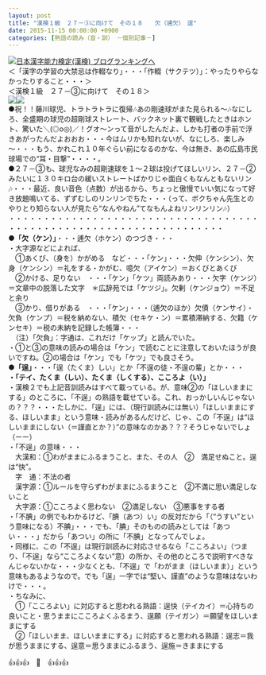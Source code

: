 ```yaml
---
layout: post
title: "漢検１級　２７－③に向けて　その１８　　欠（逋欠）　逞"
date: 2015-11-15 00:00:00 +0900
categories: [熟語の読み（音・訓）　－個別記事－]
---
```


[![](/syuusyuu9701/assets/images/漢検１級-２７－③に向けて-その１８-欠（逋欠）-逞-br_c_3028_1.gif)](http://blog.with2.net/link.php?1659096:3028 "日本漢字能力検定(漢検) ブログランキングへ")[日本漢字能力検定(漢検) ブログランキングへ](http://blog.with2.net/link.php?1659096:3028)  
＜「漢字の学習の大禁忌は作輟なり」・・・「作輟（サクテツ）」：やったりやらなかったりすること・・・＞  
＜漢検１級　２７－③に向けて　その１８＞  
![](/syuusyuu9701/assets/images/漢検１級-２７－③に向けて-その１８-欠（逋欠）-逞-2bbe1b2a7e1b13c9a4663c5073a1afc3.jpg)![](/syuusyuu9701/assets/images/漢検１級-２７－③に向けて-その１８-欠（逋欠）-逞-71a0175e48c9cfbd89cb80fc09b37799.jpg)  
●祝！！藤川球児、トラトラトラに復帰🎶あの剛速球がまた見られる～🎶なにしろ、全盛期の球児の超剛球ストレート、バックネット裏で観戦したときはホント、驚いた＼(◎o◎)／！グオ～ンって音がしたんだよ、しかも打者の手前で浮きあがったんだよおおお・・・今はムリかも知れないが、なにしろ、楽しみ～・・・もう、かれこれ１０年ぐらい前になるのかな、今は無き、あの広島市民球場での“耳・目撃”・・・・。  
●２７－③も、球児なみの超剛速球を１～２球は投げてほしいリン、２７－②みたいに１３０キロ台の緩いストレートばかりじゃ面白くもなんともないリン🎶・・・最近、良い音色（点数）が出るから、ちょっと傲慢でいい気になって好き放題鳴いてる、ずずむしのリンリンでちた・・・（って、ボクちゃん先生とのやりとり知らない人が見たら“なんやねん”てなもんよねリンリンリン🎶）  
・・・・・・・・・・・・・・・・・・・・・・・・・・・・・・・・・・・・・・・・・・・・・・・・・・・・・・・・・・・・・・・・・・・  
**●「欠（ケン）」**・・・逋欠（ホケン）のつづき・・・  
・大字源などによれば、  
　①あくび、（身を）かがめる　など・・・「ケン」・・・欠伸（ケンシン）、欠身（ケンシン）＝礼をする・かがむ、噫欠（アイケン）＝おくびとあくび  
　②かける、足りない　・・・「ケン」「ケツ」両読みあり・・・欠字（ケンジ）＝文章中の脱落した文字　＊広辞苑では「ケツジ」。欠剰（ケンジョウ）＝不足と余り  
　③かり、借りがある　・・・「ケン」・・・（逋欠のほか）欠債（ケンサイ）・欠負（ケンプ）＝税を納めない、積欠（セキケ・ン）＝累積滞納する、欠籍（ケンセキ）＝税の未納を記録した帳簿・・・  
　（注）「欠負」：字通は、これだけ「ケップ」と読んでいた。  
・①と③の意味の読みの場合は「ケン」で読むことに注意しておいたほうが良いですね。②の場合は「ケン」でも「ケツ」でも良さそう。  
**●「逞」**・・・「逞（たくま）しい」とか「不逞の徒・不逞の輩」とか・・・  
**・「テイ、たくま（しい）、たくま（しくする）、こころよ（い）」**  
・漢検２でも上記音訓読みはすべて載っている。が、意味②の「ほしいままにする」のところに、「不逞」の熟語を載せている。これ、おっかしいんじゃないの？？？・・・たしかに、「逞」には、（現行訓読みには無い）「ほしいままにする、ほしいまま」という意味・読みがあるんだけど、じゃ、この「不逞」は“ほしいままにしない（＝謹直とか？）”の意味なのかあ？？？そうじゃないでしょ（ーー）  
・「不逞」の意味・・・  
　大漢和：①わがままにふるまうこと、また、その人　②　満足せぬこと。逞は“快”。  
　字　通：不法の者  
　漢字源：①ルールを守らずわがままにふるまうこと　②不満に思い満足しないこと  
　大字源：①こころよく思わない　②満足しない　③悪事をする者  
・「不腆」の例でもわかるけど、「腆（あつ）い」の反対だから「（“うすい”という意味になる）不腆」・・・でも、「腆」そのものの読みとしては「あつい・・・」だから「あつい」の所に「不腆」となってんでしょ。  
・同様に、この「不逞」は現行訓読みに対応させるなら「こころよい」（つまり、「不逞」なら“こころよくない”意）の所か、その他のところで説明すべきなんじゃないかな・・・少なくとも、「不逞」で「わがまま（ほしいまま）」という意味もあるようなので。でも「逞」一字では“堅い、謹直”のような意味はないわけで・・・。  
・ちなみに、  
　①「こころよい」に対応すると思われる熟語：逞快（テイカイ）＝心持ちの良いこと・思うままにこころよくふるまう、逞願（テイガン）＝願望をほしいままにする  
　②「ほしいまま、ほしいままにする」に対応すると思われる熟語：逞志＝我が思うままにする、逞意＝思うままにふるまう、逞施＝きままにする  
  
👍👍👍　🐑　👍👍👍  
  
  
  
  